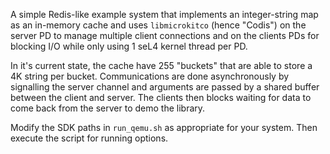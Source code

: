 A simple Redis-like example system that implements an integer-string map as an in-memory cache and uses `libmicrokitco` (hence "Codis") on the server PD to manage multiple client connections and on the clients PDs for blocking I/O while only using 1 seL4 kernel thread per PD.

In it's current state, the cache have 255 "buckets" that are able to store a 4K string per bucket. Communications are done asynchronously by signalling the server channel and arguments are passed by a shared buffer between the client and server. The clients then blocks waiting for data to come back from the server to demo the library.

Modify the SDK paths in `run_qemu.sh` as appropriate for your system. Then execute the script for running options.
